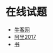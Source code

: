 <!-- 2017/8/21 -->

# 在线试题

- [牛客网](https://www.nowcoder.com/contestRoom)
- [阿里2017](https://www.nowcoder.com/test/5937284/summary)
- [书](http://www.jeyzhang.com/2015-campus-recurit-technology-interview-summary.html)